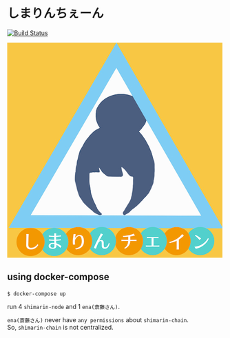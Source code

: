 # しまりんちぇーん

[![Build Status](https://travis-ci.org/Team-Shimarin/Shimarin-Chain.svg?branch=master)](https://travis-ci.org/Team-Shimarin/Shimarin-Chain)

![](./img/shimarin.jpg)

## using docker-compose
```
$ docker-compose up
```

run 4 `shimarin-node` and  1 `ena(斎藤さん)`.

`ena(斎藤さん)` never have `any permissions` about `shimarin-chain`.  
So, `shimarin-chain` is not centralized.  

